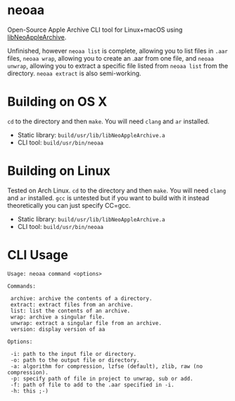 # neoaa
Open-Source Apple Archive CLI tool for Linux+macOS using [libNeoAppleArchive](https://github.com/0xilis/libNeoAppleArchive).

Unfinished, however `neoaa list` is complete, allowing you to list files in `.aar` files, `neoaa wrap`, allowing you to create an .aar from one file, and `neoaa unwrap`, allowing you to extract a specific file listed from `neoaa list` from the directory. `neoaa extract` is also semi-working.

# Building on OS X

`cd` to the directory and then `make`. You will need `clang` and `ar` installed.

* Static library: `build/usr/lib/libNeoAppleArchive.a`
* CLI tool: `build/usr/bin/neoaa`

# Building on Linux

Tested on Arch Linux. `cd` to the directory and then `make`. You will need `clang` and `ar` installed. `gcc` is untested but if you want to build with it instead theoretically you can just specify CC=gcc.

* Static library: `build/usr/lib/libNeoAppleArchive.a`
* CLI tool: `build/usr/bin/neoaa`

# CLI Usage

```
Usage: neoaa command <options>

Commands:

 archive: archive the contents of a directory.
 extract: extract files from an archive.
 list: list the contents of an archive.
 wrap: archive a singular file.
 unwrap: extract a singular file from an archive.
 version: display version of aa

Options:

 -i: path to the input file or directory.
 -o: path to the output file or directory.
 -a: algorithm for compression, lzfse (default), zlib, raw (no compression).
 -p: specify path of file in project to unwrap, sub or add.
 -f: path of file to add to the .aar specified in -i.
 -h: this ;-)

```
